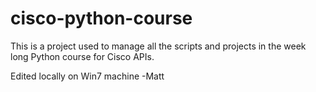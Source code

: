 # cisco-python-course
This is a project used to manage all the scripts and projects in the week long Python course for Cisco APIs.

Edited locally on Win7 machine
-Matt